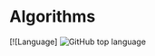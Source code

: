 # Algorithms

[![Language]
<img alt="GitHub top language" src="https://img.shields.io/github/languages/top/Roman-Zajic/Algorithms?style=plastic">
